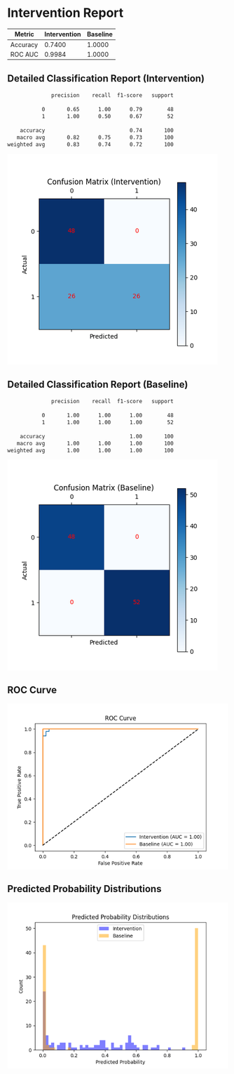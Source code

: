 
# Intervention Report

| Metric           | Intervention | Baseline |
|------------------|--------------|----------|
| Accuracy         | 0.7400     | 1.0000   |
| ROC AUC          | 0.9984     | 1.0000   |

## Detailed Classification Report (Intervention)

```
              precision    recall  f1-score   support

           0       0.65      1.00      0.79        48
           1       1.00      0.50      0.67        52

    accuracy                           0.74       100
   macro avg       0.82      0.75      0.73       100
weighted avg       0.83      0.74      0.72       100

```
![Confusion Matrix (Intervention)](/intervention_reports/f8161_m0.1_a5.0/confusion_matrix_intervention.png)

## Detailed Classification Report (Baseline)

```
              precision    recall  f1-score   support

           0       1.00      1.00      1.00        48
           1       1.00      1.00      1.00        52

    accuracy                           1.00       100
   macro avg       1.00      1.00      1.00       100
weighted avg       1.00      1.00      1.00       100

```
![Confusion Matrix (Baseline)](/intervention_reports/f8161_m0.1_a5.0/confusion_matrix_baseline.png)

## ROC Curve

![ROC Curve](/intervention_reports/f8161_m0.1_a5.0/roc_curve.png)

## Predicted Probability Distributions

![Probability Distributions](/intervention_reports/f8161_m0.1_a5.0/probability_distributions.png)
